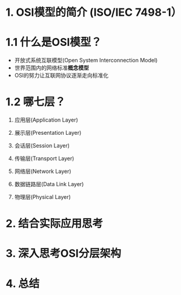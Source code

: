 # 1. OSI模型的简介 (ISO/IEC 7498-1）

# 1.1 什么是OSI模型？
- 开放式系统互联模型(Open System Interconnection Model)
- 世界范围内的网络标准**概念模型**
- OSI的努力让互联网协议逐渐走向标准化

# 1.2 哪七层？
1. 应用层(Application Layer)
2. 展示层(Presentation Layer)
3. 会话层(Session Layer)
   
4. 传输层(Transport Layer)
5. 网络层(Network Layer)
6. 数据链路层(Data Link Layer)
7. 物理层(Physical Layer)

# 2. 结合实际应用思考

# 3. 深入思考OSI分层架构

# 4. 总结